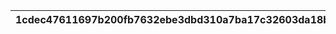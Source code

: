 |1cdec47611697b200fb7632ebe3dbd310a7ba17c32603da18b24ad9ea966115c|1836dd51c739c4fc1660ff44d4df183684de8f2a40374216e768011b495cba60|4a13cfdbc555b2584dae96e331a43617e160e36abd6cca01a286ba404ce62880|5417483bf1ed4dbddc330603f12b68259e1c6a33dcb4a0a55136a408f5307a3a|3dc7138a87f0c0b2a431c8b5811ac33bae3e7dd6641a8743eeebc31d8bc70997|a055a3e7a2b5da91053a8ce9518ba11e898b5f417ed5502e8effc250623d8a20|217d139f4d3f67331efec655bf4ca0ec8017d8a6a1412c97daca20981c246bb0|34e8b7d32b9bae3f1016d91bd73efc5a30864a491d17967beec84b24483782f0|6eaa8cb722c3eb4f9a7be276fff1d3da16e9f17312c1258e15c3723b6297b008|7773272e59ede4cd886c66692f9669a8fd949dfb1ca5f0c81b675ed8bc84e1eb|b9185eb41394baaa441a6a534f16bdd1f0458df3ee7b15ee91ae1bcf88e1ad17|
| --- | --- | --- | --- | --- | --- | --- | --- | --- | --- | --- |